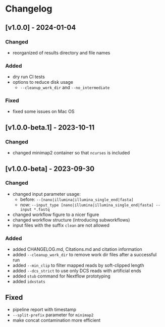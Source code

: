 # Changelog

## [v1.0.0] - 2024-01-04

### Changed

- reorganized of results directory and file names

### Added

- dry run CI tests
- options to reduce disk usage
  - `--cleanup_work_dir` and `--no_intermediate`

### Fixed

- fixed some issues on Mac OS

## [v1.0.0-beta.1] - 2023-10-11

### Changed

- changed minimap2 container so that `ncurses` is included

## [v1.0.0-beta] - 2023-09-30

### Changed

- changed input parameter usage:
  - before: `--[nano|illumina|illumina_single_end|fasta]` 
  - now: `--input_type [nano|illumina|illumina_single_end|fasta] --input *.fastq`
- changed workflow figure to a nicer figure
- changed workflow structure (introducing subworkflows)
- input files with the suffix `clean` are not allowed 

### Added

- added CHANGELOG.md, Citations.md and citation information
- added `--cleanup_work_dir` to remove work dir files after a successful run
- added `--min_clip` to filter mapped reads by soft-clipped length
- added `--dcs_strict` to use only DCS reads with artificial ends
- added `stub` command for Nextflow prototyping
- added `idxstats` 

## Fixed

- pipeline report with timestamp
- `--split-prefix` parameter for `minimap2`
- make concat contamination more efficient
